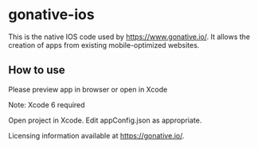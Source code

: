 gonative-ios
============

This is the native IOS code used by https://www.gonative.io/. It allows the creation of apps from existing mobile-optimized websites.

How to use
------------

Please preview app in browser or open in Xcode

Note: Xcode 6 required

Open project in Xcode. Edit appConfig.json as appropriate.

Licensing information available at https://gonative.io/.
